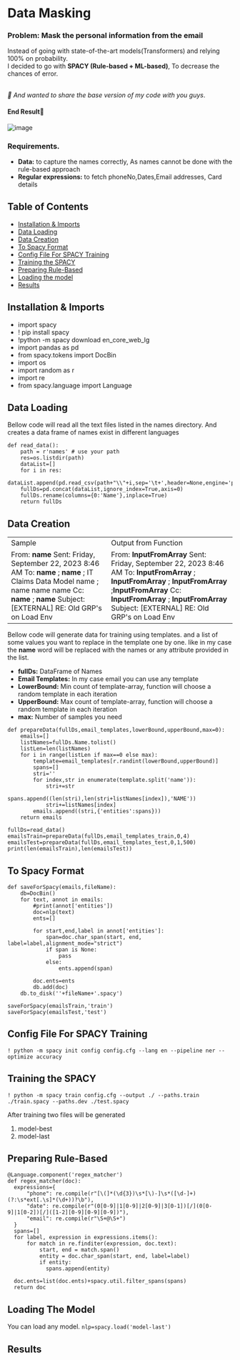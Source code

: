 # Data Masking

### Problem: Mask the personal information from the email 
Instead of going with state-of-the-art models(Transformers) and relying 100% on probability. <br>
I decided to go with <b>  SPACY (Rule-based + ML-based)</b>, To decrease the chances of error. <br><br>

<I> 💙 And wanted to share the base version of my code with you guys</i>.

#### End Result🎄

![image](https://github.com/LLama2-Ai/spacyCustomNER/assets/142317270/587d58f7-ac4b-40fe-9167-6c2db7375cc7)

### Requirements.
<ul>
  <li> <b>Data:</b> to capture the names correctly, As names cannot be done with the rule-based approach </li>
  <li> <b> Regular expressions:</b> to fetch phoneNo,Dates,Email addresses, Card details  </li>
</ul>

## Table of Contents

- [Installation & Imports](#installation-&-imports)
- [Data Loading](#data-loading)
- [Data Creation](#data-creation)
- [To Spacy Format](#to-spacy-format)
- [Config File For SPACY Training](#config-file-for-spacy-training)
- [Training the SPACY](#training-the-spacy)
- [Preparing Rule-Based](#preparing-rule-based)
- [Loading the model](#loading-the-model)
- [Results](#results)

## Installation & Imports

<ul>
  <li>import spacy</li>
  <li>! pip install spacy</li>
  <li>!python -m spacy download en_core_web_lg </li>
  <li>import pandas as pd</li>
  <li>from spacy.tokens import DocBin</li>
  <li>import os</li>
  <li>import random as r</li>
  <li>import re</li>
  <li>from spacy.language import Language</li>
</ul>


## Data Loading
<p> 
Bellow code will read all the text files listed in the names directory. And creates a data frame of names exist in different languages </p>

```
def read_data():
    path = r'names' # use your path
    res=os.listdir(path)
    dataList=[]
    for i in res:
        dataList.append(pd.read_csv(path+"\\"+i,sep='\t+',header=None,engine='python'))
    fullDs=pd.concat(dataList,ignore_index=True,axis=0)
    fullDs.rename(columns={0:'Name'},inplace=True)
    return fullDs
```



## Data Creation

<table>
  <tr><td>Sample</td> <td>Output from Function</td></tr>
  <tr>
    <td>
  From: <b>name </b> <name@tevera.com>
  Sent: Friday, September 22, 2023 8:46 AM
  To: <b>name </b> <name@kandi.com>; <b>name </b> <name@kandi.com>; IT Claims Data Model name <name@tevera.com>; name name name <name@tevera.com>
  Cc: <b>name </b><name@kandi.com>; <b>name </b><name@kandi.com>
  Subject: [EXTERNAL] RE: Old GRP's on Load Env    
    </td>
    <td>
      From: <b>InputFromArray</b> <name@tevera.com>
Sent: Friday, September 22, 2023 8:46 AM
To: <b>InputFromArray</b> <name@kandi.com>; <b>InputFromArray</b>  <name@kandi.com>; <b>InputFromArray</b> <InputFromArray@tevera.com>;<b>InputFromArray</b>  <name@tevera.com>
Cc: <b>InputFromArray</b> <name@kandi.com>; <b>InputFromArray</b>  <name@kandi.com>
Subject: [EXTERNAL] RE: Old GRP's on Load Env
    </td>
  </tr>
</table>


<p> 
Bellow code will generate data for training using templates. and a list of some values you want to replace in the template one by one.
like in my case 
  the <b>name</b>  word will be replaced with the names or any attribute provided in the list.  
</p>


<ul>
  <li><b>fullDs:</b> DataFrame of Names</li>
  <li><b>Email Templates:</b> In my case email you can use any template</li>
  <li><b>LowerBound:</b> Min count of template-array, function will choose a random template in each iteration</li>
  <li><b>UpperBound:</b> Max count of template-array, function will choose a random template in each iteration</li>
  <li><b>max:</b> Number of samples you need</li>
</ul>

```
def prepareData(fullDs,email_templates,lowerBound,upperBound,max=0):
    emails=[]
    listNames=fullDs.Name.tolist()
    listLen=len(listNames)
    for i in range(listLen if max==0 else max):
        template=email_templates[r.randint(lowerBound,upperBound)]
        spans=[]
        stri=''
        for index,str in enumerate(template.split('name')):
            stri+=str
            spans.append((len(stri),len(stri+listNames[index]),'NAME'))
            stri+=listNames[index]
        emails.append((stri,{'entities':spans}))
    return emails

fullDs=read_data()
emailsTrain=prepareData(fullDs,email_templates_train,0,4)
emailsTest=prepareData(fullDs,email_templates_test,0,1,500)
print(len(emailsTrain),len(emailsTest))
```

## To Spacy Format

``` 
def saveForSpacy(emails,fileName):
    db=DocBin()
    for text, annot in emails:
        #print(annot['entities'])
        doc=nlp(text)
        ents=[]
        
        for start,end,label in annot['entities']:
            span=doc.char_span(start, end, label=label,alignment_mode="strict")
            if span is None:
                pass
            else:
                ents.append(span)

        doc.ents=ents
        db.add(doc)
    db.to_disk(''+fileName+'.spacy')

saveForSpacy(emailsTrain,'train')
saveForSpacy(emailsTest,'test')
```
## Config File For SPACY Training 
```
! python -m spacy init config config.cfg --lang en --pipeline ner --optimize accuracy 
```
## Training the SPACY
```
! python -m spacy train config.cfg --output ./ --paths.train ./train.spacy --paths.dev ./test.spacy
```
<p> After training two files will be generated </p>
<ol><li>model-best</li><li>model-last</li></ol>

## Preparing Rule-Based

```
@Language.component('regex_matcher')
def regex_matcher(doc):
  expressions={
      "phone": re.compile(r"[\(]*(\d{3})\s*[\)-]\s*([\d-]+)(?:\s*ext[.\s]*(\d+))?\b"),
      "date": re.compile(r"(0[0-9]|1[0-9]|2[0-9]|3[0-1])[/](0[0-9]|1[0-2])[/]([1-2][0-9][0-9][0-9])"),
      "email": re.compile(r"\S+@\S+")                
  }
  spans=[]
  for label, expression in expressions.items():
      for match in re.finditer(expression, doc.text):
          start, end = match.span()
          entity = doc.char_span(start, end, label=label)
          if entity:
            spans.append(entity)

  doc.ents=list(doc.ents)+spacy.util.filter_spans(spans)
  return doc
```

## Loading The Model
You can load any model.
``` nlp=spacy.load('model-last') ```
## Results
